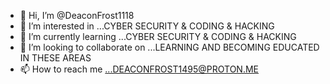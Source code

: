 - 👋 Hi, I’m @DeaconFrost1118
- 👀 I’m interested in ...CYBER SECURITY & CODING & HACKING
- 🌱 I’m currently learning ...CYBER SECURITY & CODING & HACKING
- 💞️ I’m looking to collaborate on ...LEARNING AND BECOMING EDUCATED IN THESE AREAS 
- 📫 How to reach me ...DEACONFROST1495@PROTON.ME

<!---
DeaconFrost1118/DeaconFrost1118 is a ✨ special ✨ repository because its `README.md` (this file) appears on your GitHub profile.
You can click the Preview link to take a look at your changes.
--->
